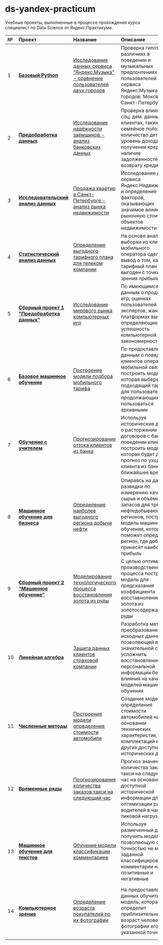 # ds-yandex-practicum
Учебные проекты, выполненные в процессе прохождения курса специалист по Data Science от Яндекс.Практикума.

| № | **Проект** | **Название** | **Описание** | **Инструменты** |  
|:--|:-----------|:---------------------|:-------------|:----------------|  
| 1 | [**Базовый Python**](https://github.com/ds-yandex-practicum/) | [Исследование данных сервиса "Яндекс.Музыка" - сравнение пользователей двух городов](https://github.com/ds-yandex-practicum/) | Проверка гипотез о различиях в поведении и музыкальных предпочтениях пользователей сервиса Яндекс.Музыка двух городов: Моксвы и Санкт-Петербурга | - python<br>- pandas<br>- Jupyter |
| 2 | [**Предобработка данных**](https://github.com/ds-yandex-practicum/) | [Исследование надёжности заёмщиков - анализ банковских данных](https://github.com/ds-yandex-practicum/) | Проверка влияния соц. дем. данных о клиентах, таких семейное положение, количество детей, уровень дохода и цель получения кредита на наличие задолженностей по возврату кредитов | - python<br>- pandas<br>- Jupyter |
| 3 | [**Исследовательский анализ данных**](-) | [Продажа квартир в Санкт-Петербурге - анализ рынка недвижимости](-) | Исследование данных сервиса Яндекс.Недвижимость и определение факторов, оказывающих значимое влияние на рыночную стоимость объектов недвижимости | - python<br>- pandas<br>- numpy<br>- matplotlib |  
| 4 | [**Статистический анализ данных**](-) | [Определение выгодного тарифного плана для телеком компании](-) | На основе анализа выборки из клиентов мобильного оператора сделать вывод о том, какой тарифный план более выгоден с точки зрения прибыли | - python<br>- pandas<br>- numpy<br>- scipy<br>- matplotlib |  
| 5 | [**Сборный проект 1 "Предобработка данных"**](-) | [Исследование мирового рынка компьютерных игр](-) | По имеющимся данным о продажах игр, оценках пользователей и экспертов, жанрах и платформах выявить определяющие успешность компьютерной игры закономерности | - python<br>- pandas<br>- scipy<br>- math<br>- matplotlib<br>- seaborn |  
| 6 | [**Базовое машинное обучение**](-) | [Построение модели подбора мобильного тарифа](-b) |  По предоставленным данным о поведении клиентов оператора мобильной связи построить модель. которая выберет подходящий тариф для пользователей, продолжающих пользоваться архивными | - pandas<br>- scipy<br>- numpy<br>- matplotlib<br>- seaborn<br>- sklearn |  
| 7 | [**Обучение с учителем**](-) | [Прогнозирование оттока клиентов из банка](-) | Используя исторические данные о расторжении договоров с банком и поведении клиентов построить модель, которая будет давать прогноз по уходу клиента из банка в ближайшее время | - python<br>- pandas<br>- numpy<br>- sklearn<br>- matplotlib<br>- seaborn |  
| 8 | [**Машинное обучение для бизнеса**](-) | [Определение наиболее выгодного региона добычи нефти](-) | Опираясь на данные разведки по измерению качества сырья и объёмов его запасов для трёх нефтедобывающих регионов, построить модель машинного обучения, которая поможет определить регион, где добыча принесёт наибольшую прибыль | - python<br>- pandas<br>- numpy<br>- sklearn<br>- scipy<br>- matplotlib<br>- seaborn |  
| 9 | [**Сборный проект 2 "Машинное обучение"**](-) | [Моделирование технологического процесса восстановления золота из руды](-) | С целью оптимизации производственного процесса построить модель для предсказания коэффициента восставноления золота из золотосодержащей руды | - python<br>- pandas<br>- numpy<br>- sklearn<br>- scipy<br>- matplotlib<br>- seaborn<br>- catboost |  
| 10 | [**Линейная алгебра**](-) | [Защита данных клиентов страховой компании](-) | Разработка метода преобразования исходных данных, позволяющей в значительной степени усложнить восстановление персональной информации без влияния на качество моделей машинного обучения | - python<br>- pandas<br>- numpy<br>- scipy<br>- matplotlib<br>- seaborn |  
| 11 | [**Численные методы**](-) | [Построение модели определения стоимости автомобиля](-) | Создание модели для определения стоимости автомобилей на основании технических характеристик, комплектаций и других доступных исторических данных | - pandas<br>- numpy<br>- sklearn<br>- pickle<br>- catboost<br>- lightgbm<br>- matplotlib<br>- seaborn |  
| 12 | [**Временные ряды**](-) | [Прогнозирования количества заказов такси на следующий час](-) | Прогноз значения количества заказов такси на следующий час на основании доступной исторической информации для оптимизации работы водителей в часы пиковой нагрузки | - pandas<br>- numpy<br>- sklearn<br>- statsmodels<br>- matplotlib<br>- seaborn<br>- catboost<br>- lightgbm |  
| 13 | [**Машинное обучение для текстов**](-) | [Обучение модели классификации комментариев](-) | Используя размеченный датасет, получить модель, позволяющую с точностью не менее заданной классифицировать комментарии на позитивные и негативные | - python<br>- pandas<br>- numpy<br>- sklearn<br>- nltk<br>- matplotlib<br>- seaborn<br>- torch<br>- BERT |  
| 14 | [**Компьютерное зрение**](-) | [Определение возраста покупателей по их фотографии](-) | На предоставленных данных обучить модель, которая определит приблизительный возраст человека по фотографии его лица с указанной точностью | - pandas<br>- numpy<br>- sklearn<br>- pickle<br>- matplotlib<br>- seaborn<br>- PIL<br>- keras<br>- tensorflow  
